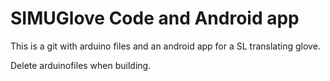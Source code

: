 # SIMUGlove Code and Android app
This is a git with arduino files and an android app for a SL translating glove.

Delete arduinofiles when building.
